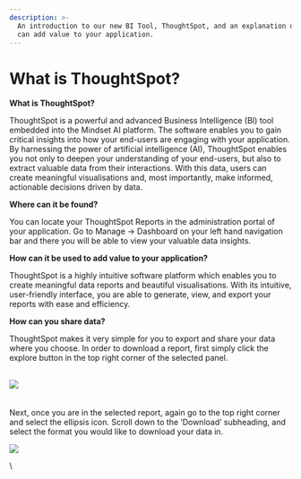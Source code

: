 ```yaml
---
description: >-
  An introduction to our new BI Tool, ThoughtSpot, and an explanation of how it
  can add value to your application.
---
```


# What is ThoughtSpot?

**What is ThoughtSpot?**

ThoughtSpot is a powerful and advanced Business Intelligence (BI) tool embedded into the  Mindset AI platform. The software enables you to gain critical insights into how your end-users are engaging with your application. By harnessing the power of artificial intelligence (AI), ThoughtSpot enables you not only to deepen your understanding of your end-users, but also to extract valuable data from their interactions. With this data, users can create meaningful visualisations and, most importantly, make informed, actionable decisions driven by data.



**Where can it be found?**&#x20;

You can locate your ThoughtSpot Reports in the administration portal of your application. Go to Manage → Dashboard on your left hand navigation bar and there you will be able to view your valuable data insights.&#x20;



**How can it be used to add value to your application?**&#x20;

ThoughtSpot is a highly intuitive software platform which enables you to create meaningful data reports and beautiful visualisations. With its intuitive, user-friendly interface, you are able to generate, view, and export your reports with ease and efficiency.



**How can you share data?**&#x20;

ThoughtSpot makes it very simple for you to export and share your data where you choose. In order to download a report, first simply click the explore button in the top right corner of the selected panel.&#x20;

\
![](https://lh7-us.googleusercontent.com/ueImgJrzpYMm0ujlG7gKp6EIeB3937bOUTLizNh\_frtNKPTn8ZJcNCcyZkOHGkDXYFqx-lEdwbY7BJI152NulP5TSUgjJ3-EXpUayTFsUykzQNj82cPtQlUaPK54lQyAswXxwIUk8yo6fC9f3s\_K8zA)\
\
\
Next, once you are in the selected report, again go to the top right corner and select the ellipsis icon. Scroll down to the ‘Download’ subheading, and select the format you would like to download your data in.

&#x20;![](https://lh7-us.googleusercontent.com/s1rQDa4SGN6fz6QDo4Z6fDpIJlMjB56m1JWuMjeeMqtX8CConhU8nNosYRzKIj1rX7f2kw4bWzoaW4b\_cVqawXxzn0Mc9ix-MT2xrn8EctTIZnOJdbrd6SF-1Xz3iCI0EN-vrrqBEO\_2CvrFHv5w25k)

\
